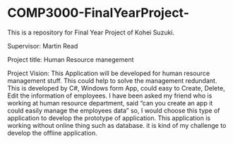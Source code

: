 # COMP3000-FinalYearProject-

This is a repository for Final Year Project of Kohei Suzuki.

Supervisor: Martin Read

Project title: 
Human Resource manegement 

Project Vision:
This Application will be developed for human resource management stuff.
This could help to solve the management redundant.
This is developed by C#, Windows form App, could easy to Create, Delete, Edit the information of employees.
I have been asked my friend who is working at human resource department, said “can you create an app it could easily manage the employees data” so, I would choose this type of application to develop the prototype of application.
This application is working without online thing such as database. it is kind of my challenge to develop the offline application.
